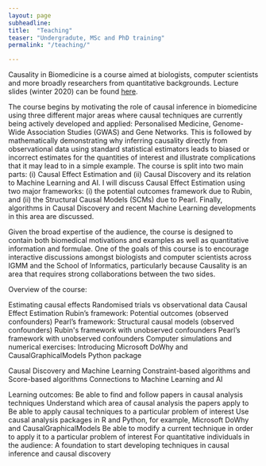 ```yaml
---
layout: page
subheadline:
title:  "Teaching"
teaser: "Undergradute, MSc and PhD training"
permalink: "/teaching/"

---
```

Causality in Biomedicine is a course aimed at biologists, computer scientists and more broadly researchers from quantitative backgrounds. Lecture slides (winter 2020) can be found [here][1].

The course begins by motivating the role of causal inference in biomedicine using three different major areas where causal techniques are currently being actively developed and applied: Personalised Medicine, Genome-Wide Association Studies (GWAS) and Gene Networks. This is followed by mathematically demonstrating why inferring causality directly from observational data using standard statistical estimators leads to biased or incorrect estimates for the quantities of interest and illustrate complications that it may lead to in a simple example. The course is split into two main parts: (i) Causal Effect Estimation and (ii) Causal Discovery and its relation to Machine Learning and AI. I will discuss Causal Effect Estimation using two major frameworks: (i) the potential outcomes framework due to Rubin, and (ii) the Structural Causal Models (SCMs) due to Pearl. Finally, algorithms in Causal Discovery and recent Machine Learning developments in this area are discussed. 

Given the broad expertise of the audience, the course is designed to contain both biomedical motivations and examples as well as quantitative information and formulae. One of the goals of this course is to encourage interactive discussions amongst biologists and computer scientists across IGMM and the School of Informatics, particularly because Causality is an area that requires strong collaborations between the two sides.

Overview of the course:

Estimating causal effects
Randomised trials vs observational data
Causal Effect Estimation
Rubin’s framework: Potential outcomes (observed confounders)
Pearl’s framework: Structural causal models (observed confounders)
Rubin's framework with unobserved confounders 
Pearl’s framework with unobserved confounders
Computer simulations and numerical exercises: Introducing Microsoft DoWhy and CausalGraphicalModels Python package

Causal Discovery and Machine Learning
Constraint-based algorithms and Score-based algorithms
Connections to Machine Learning and AI


Learning outcomes: 
Be able to find and follow papers in causal analysis techniques 
Understand which area of causal analysis the papers apply to
Be able to apply causal techniques to a particular problem of interest 
Use causal analysis packages in R and Python, for example, Microsoft DoWhy and CausalGraphicalModels
Be able to modify a current technique in order to apply it to a particular problem of interest 
For quantitative individuals in the audience: A foundation to start developing techniques in causal inference and causal discovery

[1]: https://github.com/avakhamseh/Causality_in_Biomedicine_Lectures